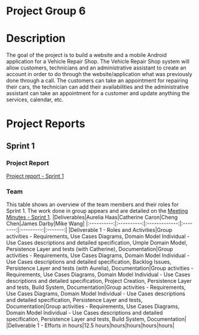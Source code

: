 # Project Group 6

# Description
The goal of the project is to build a website and a mobile Android application for a Vehicle Repair Shop.
The Vehicle Repair Shop system will allow customers, technicians and an administrative assistant to create an account in order to do through the website/application what was previously done through a call. The customers can take an appointment for repairing their cars, the technician can add their availabilities and the administrative assistant can take an appointment for a customer and update anything the services, calendar, etc.

# Project Reports
## Sprint 1
### Project Report
[Project report - Sprint 1](https://github.com/McGill-ECSE321-Winter2021/project-group-06/wiki)

### Team
This table shows an overview of the team members and their roles for Sprint 1. The work done in group appears and are detailed on the [Meeting Minutes - Sprint 1](https://github.com/McGill-ECSE321-Winter2021/project-group-06/wiki/Meeting-Minutes).
|Deliverables|Aurelia Haas|Catherine Caron|Cheng Chen|James Darby|Mike Wang|
|:----------:|:----------:|:-------------:|:--------:|:---------:|:-------:|
|Deliverable 1 - Roles and Activities|Group activities - Requirements, Use Cases Diagrams, Domain Model  Individual - Use Cases descriptions and detailed specification, Umple Domain Model, Persistence Layer and tests (with Catherine), Documentation|Group activities - Requirements, Use Cases Diagrams, Domain Model  Individual - Use Cases descriptions and detailed specification, Backlog Issues, Persistence Layer and tests (with Aurelia), Documentation|Group activities - Requirements, Use Cases Diagrams, Domain Model  Individual - Use Cases descriptions and detailed specification, Project Creation, Persistence Layer and tests, Build System, Documentation|Group activities - Requirements, Use Cases Diagrams, Domain Model  Individual - Use Cases descriptions and detailed specification, Persistence Layer and tests, Documentation|Group activities - Requirements, Use Cases Diagrams, Domain Model  Individual - Use Cases descriptions and detailed specification, Persistence Layer and tests, Build System, Documentation|
|Deliverable 1 - Efforts in hours|12.5 hours|hours|hours|hours|hours|

